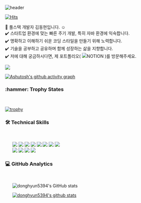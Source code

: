 ![header](https://capsule-render.vercel.app/api?type=waving&color=gradient&height=120&animation=fadeIn&section=footer&text=🚗🚘🚛&fontAlign=70)

[![Hits](https://hits.seeyoufarm.com/api/count/incr/badge.svg?url=https%3A%2F%2Fgithub.com%2Fdkssud8150%2F&count_bg=%232AB4E5D6&title_bg=%23555555&icon=&icon_color=%23E7E7E7&title=views&edge_flat=false)](https://hits.seeyoufarm.com)


👋  풀스택 개발자 김동현입니다. ☺️ </br>
✔️  스타트업 환경에 맞는 빠른 주기 개발, 특히 자바 환경에 익숙합니다.</br>
✔️  명확하고 이해하기 쉬운 코딩 스타일을 만들기 위해 노력합니다. </br>
✔️  기술을 공부하고 공유하며 함께 성장하는 삶을 지향합니다. </br>
✔️  저에 대해 궁금하시다면, 제 포트폴리오( <a href="https://jungle-hornet-274.notion.site/7c95cc193de04416b5ed6f16f9c851b9" target="_blank"><img src="https://img.shields.io/badge/Notion-000000?style=for-the-badge&logo=Notion&logoColor=#000000"/></a>NOTION )를 방문해주세요. </br>

<a href="https://jungle-hornet-274.notion.site/7c95cc193de04416b5ed6f16f9c851b9" target="_blank"><img src="https://img.shields.io/badge/Notion-000000?style=for-the-badge&logo=Notion&logoColor=#000000"/></a>




[![Ashutosh's github activity graph](https://github-readme-activity-graph.cyclic.app/graph?username=Ashutosh00710&theme=dracula)](https://github.com/ashutosh00710/github-readme-activity-graph)

<h3> :hammer:  Trophy States </h2> </br>

[![trophy](https://github-profile-trophy.vercel.app/?username=donghyun5394&theme=tokyonight)](https://github.com/ryo-ma/github-profile-trophy)

<h3> 🛠  Technical Skills </h3> </br>

<ul>
<img src="https://img.shields.io/badge/Spring-6DB33F?style=for-the-badge&logo=Spring&logoColor=white"/>
<img src="https://img.shields.io/badge/Node.js-339933?style=for-the-badge&logo=Node.js&logoColor=white"/>
<img src="https://img.shields.io/badge/Bootstrap-7952B3?style=for-the-badge&logo=Bootstrap&logoColor=white"/>
<img src="https://img.shields.io/badge/HTML5-E34F26?style=for-the-badge&logo=HTML5&logoColor=white"/>
<img src="https://img.shields.io/badge/CSS3-1572B6?style=for-the-badge&logo=CSS3&logoColor=white"/>
<img src="https://img.shields.io/badge/Git-F05032?style=for-the-badge&logo=Git&logoColor=white"/>
<img src="https://img.shields.io/badge/GitHub-181717?style=for-the-badge&logo=GitHub&logoColor=white"/>
<img src="https://img.shields.io/badge/Visual Studio Code-5C2D91?style=for-the-badge&logo=Visual Studio Code&logoColor=white"/><br>
<img src="https://img.shields.io/badge/Adobe Photoshop-31A8FF?style=for-the-badge&logo=Adobe Photoshop&logoColor=white"/>
<img src="https://img.shields.io/badge/Figma-F24E1E?style=for-the-badge&logo=Figma&logoColor=white"/>
<img src="https://img.shields.io/badge/JavaScript-F7DF1E?style=for-the-badge&logo=JavaScript&logoColor=white"/>
<img src="https://img.shields.io/badge/Android-3DDC84?style=for-the-badge&logo=Android&logoColor=white"/>
</ul>

<h3>💻  GitHub Analytics </h3> </br>
<ul>
  
![donghyun5394's GitHub stats](https://github-readme-stats.vercel.app/api?username=donghyun5394&show_icons=true&theme=tokyonight)
  
[![donghyun5394's github stats](https://github-readme-stats.vercel.app/api/top-langs/?username=donghyun5394&show_icons=true&hide_border=true&title_color=004386&icon_color=004386&layout=compact&theme=tokyonight&show_icons=true)](https://github.com/donghyun5394)
  
</ul>
